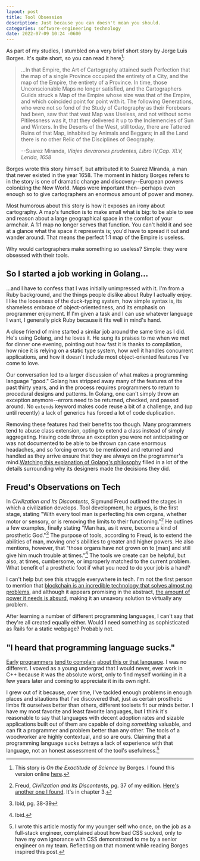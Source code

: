 ```yaml
---
layout: post
title: Tool Obsession
description: Just because you can doesn't mean you should.
categories: software-engineering technology
date: 2022-07-09 10:24 -0600
---
```

As part of my studies, I stumbled on a very brief short story by Jorge Luis Borges. It's quite short, so you can read it here[^1]:

<blockquote>
	<p>...In that Empire, the Art of Cartography attained such Perfection that the map of a single Province occupied the entirety of a City, and the map of the Empire, the entirety of a Province. In time, those Unconscionable Maps no longer satisfied, and the Cartographers Guilds struck a Map of the Empire whose size was that of the Empire, and which coincided point for point with it. The following Generations, who were not so fond of the Study of Cartography as their Forebears had been, saw that that vast Map was Useless, and not without some Pitilessness was it, that they delivered it up to the Inclemencies of Sun and Winters. In the Deserts of the West, still today, there are Tattered Ruins of that Map, inhabited by Animals and Beggars; in all the Land there is no other Relic of the Disciplines of Geography.</p>
	<footer>--Suarez Miranda, <cite>Viajes devarones prudentes, Libro IV,Cap. XLV, Lerida, 1658</cite></footer>
</blockquote>

Borges wrote this story himself, but attributed it to Suarez Miranda, a man that never existed in the year 1658. The moment in history Borges refers to in the story is one of dramatic change and discovery--European powers colonizing the New World. Maps were important then--perhaps even enough so to give cartographers an enormous amount of power and money.

Most humorous about this story is how it exposes an irony about cartography. A map's function is to make small what is big: to be able to see and reason about a large geographical space in the comfort of your armchair. A 1:1 map no longer serves that function. You can't hold it and see at a glance what the space it represents is; you'd have to spread it out and wander around. That means the perfect 1:1 map of the Empire is useless.

Why would cartographers make something so useless? Simple: they were obsessed with their tools.

## So I started a job working in Golang...

...and I have to confess that I was initially unimpressed with it. I'm from a Ruby background, and the things people dislike about Ruby I actually enjoy. I like the looseness of the duck-typing system, how simple syntax is, its shameless embrace of object-orientedness, and its emphasis on programmer enjoyment. If I'm given a task and I can use whatever language I want, I generally pick Ruby because it fits well in mind's hand.

A close friend of mine started a similar job around the same time as I did. He's using Golang, and he loves it. He sung its praises to me when we met for dinner one evening, pointing out how fast it is thanks to compilation, how nice it is relying on a static type system, how well it handles concurrent applications, and how it doesn't include most object-oriented features I've come to love. 

Our conversation led to a larger discussion of what makes a programming language "good." Golang has stripped away many of the features of the past thirty years, and in the process requires programmers to return to procedural designs and patterns. In Golang, one can't simply throw an exception anymore--errors need to be returned, checked, and passed around. No `extends` keyword makes code reuse a bit of a challenge, and (up until recently) a lack of generics has forced a lot of code duplication.

Removing these features had their benefits too though. Many programmers tend to abuse class extension, opting to extend a class instead of simply aggregating. Having code throw an exception you were not anticipating or was not documented to be able to be thrown can case enormous headaches, and so forcing errors to be mentioned and returned and handled as they arrive ensure that they are always on the programmer's mind.[Watching this explanation of Golang's philosophy](https://www.youtube.com/watch?v=sX8r6zATHGU) filled in a lot of the details surrounding why its designers made the decisions they did.

## Freud's Observations on Tech

In _Civilization and Its Discontents_, Sigmund Freud outlined the stages in which a civilization develops. Tool development, he argues, is the first stage, stating "With every tool man is perfecting his own organs, whether motor or sensory, or is removing the limits to their functioning."[^2] He outlines a few examples, finally stating "Man has, as it were, become a kind of prosthetic God."[^3] The purpose of tools, according to Freud, is to extend the abilities of man, moving one's abilities to greater and higher powers. He also mentions, however, that "those organs have not grown on to [man] and still give him much trouble at times."[^4] The tools we create can be helpful, but also, at times, cumbersome, or improperly matched to the current problem. What benefit of a prosthetic foot if what you need to do your job is a hand?

I can't help but see this struggle everywhere in tech. I'm not the first person to mention that [blockchain is an incredible technology that solves almost no problems](https://thecorrespondent.com/655/blockchain-the-amazing-solution-for-almost-nothing), and although it appears promising in the abstract, [the amount of power it needs is absurd](https://digiconomist.net/bitcoin-energy-consumption), making it an unsavory solution to virtually any problem.

After learning a number of different programming languages, I can't say that they're all created equally either. Would I need something as sophisticated as Rails for a static webpage? Probably not.

## "I heard that programming language sucks."

[Early](https://www.reddit.com/r/ProgrammerHumor/comments/hqzrdx/does_it_sucks/) [programmers](https://www.reddit.com/r/ProgrammerHumor/comments/c3u0wn/css_sucks/) [tend to complain](https://www.reddit.com/r/ProgrammerHumor/comments/qkzpei/oh_no/) [about this or that language](https://www.reddit.com/r/ProgrammerHumor/comments/f5nta8/whenever_i_start_learning_a_new_language_i_notice/). I was no different. I vowed as a young undergrad that I would never, ever work in C++ because it was the absolute worst, only to find myself working in it a few years later and coming to appreciate it in its own right.

I grew out of it because, over time, I've tackled enough problems in enough places and sitautions that I've discovered that, just as certain prosthetic limbs fit ourselves better than others, different toolsets fit our minds better. I have my most favorite and least favorite languages, but I think it's reasonable to say that languages with decent adoption rates and sizable applications built out of them are capable of doing _something_ valuable, and can fit a programmer and problem better than any other. The tools of a woodworker are highly contextual, and so are ours. Claiming that a programming language sucks betrays a lack of experience with that language, not an honest assessment of the tool's usefulness.[^5]

[^1]: This story is _On the Exactitude of Science_ by Borges. I found this version online [here](https://kwarc.info/teaching/TDM/Borges.pdf).
[^2]: Freud, _Civilization and Its Discontents_, pg. 37 of my edition. [Here's another one I found](https://www.stephenhicks.org/wp-content/uploads/2015/10/FreudS-CIVILIZATION-AND-ITS-DISCONTENTS-text-final.pdf). It's in chapter 3.
[^3]: Ibid, pg. 38-39
[^4]: Ibid.
[^5]: I wrote this article mostly for my younger self who once, on the job as a full-stack engineer, complained about how bad CSS sucked, only to have my own ignorance with CSS demonstrated to me by a senior engineer on my team. Reflecting on that moment while reading Borges inspired this post.
